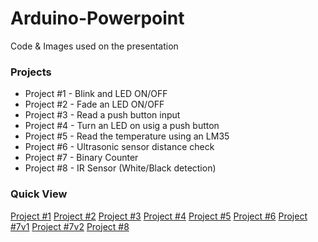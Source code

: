 # Arduino-Powerpoint
Code &amp; Images used on the presentation

### Projects
- Project #1 - Blink and LED ON/OFF
- Project #2 - Fade an LED ON/OFF
- Project #3 - Read a push button input
- Project #4 - Turn an LED on usig a push button
- Project #5 - Read the temperature using an LM35
- Project #6 - Ultrasonic sensor distance check
- Project #7 - Binary Counter
- Project #8 - IR Sensor (White/Black detection)

### Quick View

[Project #1](https://github.com/kiranhart/Arduino-Powerpoint/blob/master/Code/Project_1.ino)
[Project #2](https://github.com/kiranhart/Arduino-Powerpoint/blob/master/Code/Project_2.ino)
[Project #3](https://github.com/kiranhart/Arduino-Powerpoint/blob/master/Code/Project_3.ino)
[Project #4](https://github.com/kiranhart/Arduino-Powerpoint/blob/master/Code/Project_4.ino)
[Project #5](https://github.com/kiranhart/Arduino-Powerpoint/blob/master/Code/Project_5.ino)
[Project #6](https://github.com/kiranhart/Arduino-Powerpoint/blob/master/Code/Project_6.ino)
[Project #7v1](https://github.com/kiranhart/Arduino-Powerpoint/blob/master/Code/Project_7v2.ino)
[Project #7v2](https://github.com/kiranhart/Arduino-Powerpoint/blob/master/Code/Project_1v1.ino)
[Project #8](https://github.com/kiranhart/Arduino-Powerpoint/blob/master/Code/Project_8.ino)

